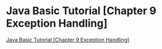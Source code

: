 # Java Basic Tutorial [Chapter 9 Exception Handling]
[Java Basic Tutorial [Chapter 9 Exception Handling]](https://aiwithcloud.com/2022/09/19/java_basic_tutorial_chapter_9_exception_handling/)